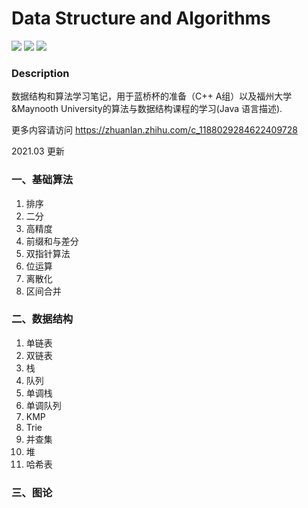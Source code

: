# Data Structure and Algorithms
![](https://img.shields.io/badge/Language-C%2B%2B-green) ![](https://img.shields.io/badge/Language-Java-orange) ![](https://img.shields.io/badge/License-MPL--2.0%20-blue)


### Description
数据结构和算法学习笔记，用于蓝桥杯的准备（C++ A组）以及福州大学&Maynooth University的算法与数据结构课程的学习(Java 语言描述).   

更多内容请访问
https://zhuanlan.zhihu.com/c_1188029284622409728

2021.03 更新
### 一、基础算法
1. 排序
2. 二分
3. 高精度
4. 前缀和与差分
5. 双指针算法
6. 位运算
7. 离散化
8. 区间合并

### 二、数据结构
1. 单链表
2. 双链表
3. 栈
4. 队列
5. 单调栈
6. 单调队列
7. KMP
8. Trie
9. 并查集
10. 堆
11. 哈希表

### 三、图论

